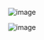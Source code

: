 ![image](https://github.com/user-attachments/assets/fddd1370-7cf9-433e-82ce-014fb8c9ca98)






![image](https://github.com/user-attachments/assets/43582611-d20c-433b-be1a-5e41d358f06a)
